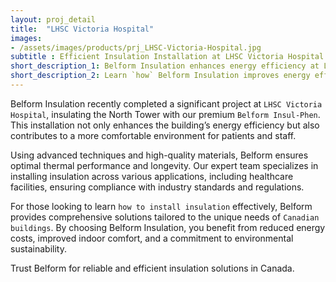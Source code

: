 ```yaml
---
layout: proj_detail
title:  "LHSC Victoria Hospital"
images: 
- /assets/images/products/prj_LHSC-Victoria-Hospital.jpg
subtitle : Efficient Insulation Installation at LHSC Victoria Hospital with Belform Insul-Phen
short_description_1: Belform Insulation enhances energy efficiency at LHSC Victoria Hospital North Tower with superior Insul-Phen insulation.
short_description_2: Learn `how` Belform Insulation improves energy efficiency and comfort in Canadian hospitals.
---
```


Belform Insulation recently completed a significant project at `LHSC Victoria Hospital`, insulating the North Tower with our premium `Belform Insul-Phen`. This installation not only enhances the building’s energy efficiency but also contributes to a more comfortable environment for patients and staff. 

Using advanced techniques and high-quality materials, Belform ensures optimal thermal performance and longevity. Our expert team specializes in installing insulation across various applications, including healthcare facilities, ensuring compliance with industry standards and regulations. 

For those looking to learn `how to install insulation` effectively, Belform provides comprehensive solutions tailored to the unique needs of `Canadian buildings`. By choosing Belform Insulation, you benefit from reduced energy costs, improved indoor comfort, and a commitment to environmental sustainability. 

Trust Belform for reliable and efficient insulation solutions in Canada.
